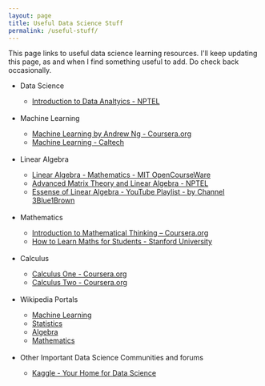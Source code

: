 ```yaml
---
layout: page
title: Useful Data Science Stuff
permalink: /useful-stuff/
---
```


This page links to useful data science learning resources. I'll keep updating this page, as and when I find something useful to add. Do check back occasionally.

<ul>
	<li>Data Science</li>
	<ul>
		<li><A href="http://nptel.ac.in/courses/110106064/1" target="_blank">Introduction to Data Analtyics - NPTEL</A></li>
	</ul>
	<br />
	<li>Machine Learning</li>
	<ul>
		<li><A href="https://www.coursera.org/learn/machine-learning" target="_blank">Machine Learning by Andrew Ng - Coursera.org</A></li>
		<li><A href="https://www.youtube.com/playlist?list=PLD63A284B7615313A" target="_blank">Machine Learning - Caltech</A></li>
	</ul>
	<br />
	<li>Linear Algebra</li>
	<ul>
		<li><A href="https://ocw.mit.edu/courses/mathematics/18-06-linear-algebra-spring-2010/" target="_blank">Linear Algebra - Mathematics - MIT OpenCourseWare</A></li>
		<li><A href="http://nptel.ac.in/courses/111108066" target="_blank">Advanced Matrix Theory and Linear Algebra - NPTEL</A></li>
		<li><A href="https://www.youtube.com/playlist?list=PLZHQObOWTQDPD3MizzM2xVFitgF8hE_ab" target="_blank">Essense of Linear Algebra - YouTube Playlist - by Channel 3Blue1Brown</A></li>
	</ul>
	<br />
	<li>Mathematics</li>
	<ul>
		<li><A href="https://www.coursera.org/learn/mathematical-thinking" target="_blank">Introduction to Mathematical Thinking – Coursera.org</A></li>
		<li><A href="https://lagunita.stanford.edu/courses/Education/EDUC115-S/Spring2014/about" target="_blank">How to Learn Maths for Students - Stanford University</A></li>
	</ul>
	<br />
	<li>Calculus</li>
	<ul>
		<li><A href="https://www.coursera.org/learn/calculus1" target="_blank">Calculus One - Coursera.org</A></li>
		<li><A href="https://www.coursera.org/learn/advanced-calculus" target="_blank">Calculus Two - Coursera.org</A></li>
	</ul>
	<br />
	<li>Wikipedia Portals</li>
	<ul>
		<li><A href="https://en.wikipedia.org/wiki/Portal:Machine_learning" target="_blank">Machine Learning</A></li>
		<li><A href="https://en.wikipedia.org/wiki/Portal:Statistics" target="_blank">Statistics</A></li>
		<li><A href="https://en.wikipedia.org/wiki/Portal:Algebra" target="_blank">Algebra</A></li>
		<li><A href="https://en.wikipedia.org/wiki/Portal:Mathematics" target="_blank">Mathematics</A></li>
	</ul>
	<br />
	<li>Other Important Data Science Communities and forums</li>
	<ul>
		<li><A href="https://www.kaggle.com/" target="_blank">Kaggle - Your Home for Data Science</A></li>
	</ul>
	<br />
</ul>
<br />
<br />